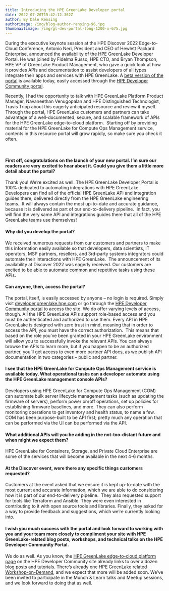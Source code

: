 ```yaml
---
title: Introducing the HPE GreenLake Developer portal
date: 2022-07-20T15:42:12.362Z
author: By Dale Rensing
authorimage: /img/blog-author-rensing-96.jpg
thumbnailimage: /img/gl-dev-portal-long-1200-x-675.jpg
---
```

<!--StartFragment-->

During the executive keynote session at the HPE Discover 2022 Edge-to-Cloud Conference, Antonio Neri, President and CEO of Hewlett Packard Enterprise, announced the availability of the HPE GreenLake Developer Portal. He was joined by Fidelma Russo, HPE CTO, and Bryan Thompson, HPE VP of GreenLake Product Management, who gave a quick look at how it provides APIs and documentation to assist developers of all types integrate their apps and services with HPE GreenLake. A [beta version of the portal](https://developer.greenlake.hpe.com/docs/greenlake) is available today, easily accessed through the [HPE Developer Community portal](https://developer.hpe.com/).

Recently, I had the opportunity to talk with HPE GreenLake Platform Product Manager, Navaneethan Venugopalan and HPE Distinguished Technologist, Travis Tripp about this eagerly anticipated resource and review it myself. Through the portal, HPE GreenLake customers and partners can take advantage of a well-documented, secure, and scalable framework of APIs for the HPE GreenLake edge-to-cloud platform.  Starting off by providing material for the HPE GreenLake for Compute Ops Management service, contents in this resource portal will grow rapidly, so make sure you check it often.

 

#### First off, congratulations on the launch of your new portal. I’m sure our readers are very excited to hear about it. Could you give them a little more detail about the portal?

Thank you! We’re excited as well. The HPE GreenLake Developer Portal is 100% dedicated to automating integrations with HPE GreenLake. Developers can find all of the official HPE GreenLake API and integration guides there, delivered directly from the HPE GreenLake engineering teams.  It will always contain the most up-to-date and accurate guidance, because it is delivered as part of our end-to-delivery pipeline.  In fact, you will find the very same API and integrations guides there that all of the HPE GreenLake teams use themselves!

#### Why did you develop the portal?

We received numerous requests from our customers and partners to make this information easily available so that developers, data scientists, IT operators, MSP partners, resellers, and 3rd-party systems integrators could automate their interactions with HPE GreenLake.  The announcement of its availability at Discover 2022 was eagerly received. Our customers are excited to be able to automate common and repetitive tasks using these APIs.

#### Can anyone, then, access the portal?

The portal, itself, is easily accessed by anyone – no login is required. Simply visit [developer.greenlake.hpe.com](https://developer.greenlake.hpe.com/) or go through the [HPE Developer Community portal](https://developer.hpe.com/) to access the site. We do offer varying levels of access, though. All the HPE GreenLake APIs support role-based access and you must be authenticated and authorized to use them. Every API in HPE GreenLake is designed with zero trust in mind, meaning that in order to access the API, you must have the correct authorization.  This means that based on the role you’ve been granted in your HPE GreenLake environment will allow you to successfully invoke the relevant APIs. You can always browse the APIs to learn more, but if you happen to be an authorized partner, you’ll get access to even more partner API docs, as we publish API documentation in two categories – public and partner.

#### I see that the HPE GreenLake for Compute Ops Management service is available today. What operational tasks can a developer automate using the HPE GreenLake management console APIs?

Developers using HPE GreenLake for Compute Ops Management (COM) can automate bulk server lifecycle management tasks (such as updating the firmware of servers), perform power on/off operations, set up policies for establishing firmware baselines, and more. They can also perform monitoring operations to get inventory and health status, to name a few. COM has been purpose-built to be API first; pretty much any operation that can be performed via the UI can be performed via the API.

#### What additional APIs will you be adding in the not-too-distant future and when might we expect them?

HPE GreenLake for Containers, Storage, and Private Cloud Enterprise are some of the services that will become available in the next 4-6 months.

#### At the Discover event, were there any specific things customers requested?

Customers at the event asked that we ensure it is kept up-to-date with the most current and accurate information, which we are able to do considering how it is part of our end-to-delivery pipeline.  They also requested support for tools like Terraform and Ansible. They were even interested in contributing to it with open source tools and libraries. Finally, they asked for a way to provide feedback and suggestions, which we’re currently looking into.

#### I wish you much success with the portal and look forward to working with you and your team more closely to compliment your site with HPE GreenLake-related blog posts, workshops, and technical talks on the HPE Developer Community Portal.

We do as well. As you know, the [HPE GreenLake edge-to-cloud platform page](https://developer.hpe.com/platform/hpe-greenlake/home/) on the HPE Developer Community site already links to over a dozen blog posts and tutorials. There’s already one HPE GreenLake related [Workshop-on-Demand](https://developer.hpe.com/hackshack/workshops), and we expect that more will be added soon. We’ve been invited to participate in the Munch & Learn talks and Meetup sessions, and we look forward to doing that as well.



<!--EndFragment-->